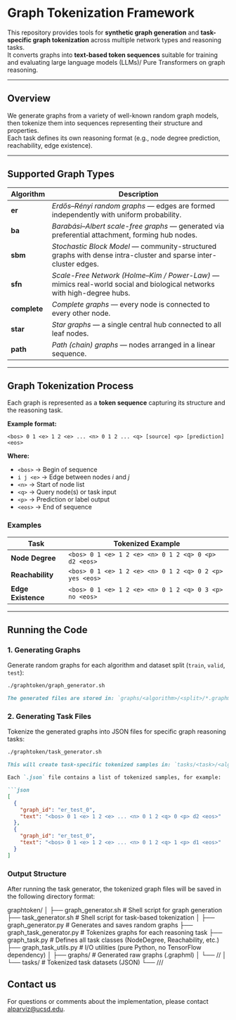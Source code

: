 # Graph Tokenization Framework

This repository provides tools for **synthetic graph generation** and **task-specific graph tokenization** across multiple network types and reasoning tasks.  
It converts graphs into **text-based token sequences** suitable for training and evaluating large language models (LLMs)/ Pure Transformers on graph reasoning.

---

## Overview

We generate graphs from a variety of well-known random graph models, then tokenize them into sequences representing their structure and properties.  
Each task defines its own reasoning format (e.g., node degree prediction, reachability, edge existence).

---

## Supported Graph Types

| Algorithm | Description |
|------------|-------------|
| **er** | *Erdős–Rényi random graphs* — edges are formed independently with uniform probability. |
| **ba** | *Barabási–Albert scale-free graphs* — generated via preferential attachment, forming hub nodes. |
| **sbm** | *Stochastic Block Model* — community-structured graphs with dense intra-cluster and sparse inter-cluster edges. |
| **sfn** | *Scale-Free Network (Holme–Kim / Power-Law)* — mimics real-world social and biological networks with high-degree hubs. |
| **complete** | *Complete graphs* — every node is connected to every other node. |
| **star** | *Star graphs* — a single central hub connected to all leaf nodes. |
| **path** | *Path (chain) graphs* — nodes arranged in a linear sequence. |

---

## Graph Tokenization Process

Each graph is represented as a **token sequence** capturing its structure and the reasoning task.

**Example format:**
```text
<bos> 0 1 <e> 1 2 <e> ... <n> 0 1 2 ... <q> [source] <p> [prediction] <eos>
```

**Where:**
- `<bos>` → Begin of sequence  
- `i j <e>` → Edge between nodes *i* and *j*  
- `<n>` → Start of node list  
- `<q>` → Query node(s) or task input  
- `<p>` → Prediction or label output  
- `<eos>` → End of sequence  

### Examples
| Task | Tokenized Example |
|------|-------------------|
| **Node Degree** | `<bos> 0 1 <e> 1 2 <e> <n> 0 1 2 <q> 0 <p> d2 <eos>` |
| **Reachability** | `<bos> 0 1 <e> 1 2 <e> <n> 0 1 2 <q> 0 2 <p> yes <eos>` |
| **Edge Existence** | `<bos> 0 1 <e> 1 2 <e> <n> 0 1 2 <q> 0 3 <p> no <eos>` |

---

## Running the Code

### 1. Generating Graphs

Generate random graphs for each algorithm and dataset split (`train`, `valid`, `test`):

```sh
./graphtoken/graph_generator.sh
```

```markdown
The generated files are stored in: `graphs/<algorithm>/<split>/*.graphml`
```

### 2. Generating Task Files

Tokenize the generated graphs into JSON files for specific graph reasoning tasks:

```sh
./graphtoken/task_generator.sh
```
```markdown
This will create task-specific tokenized samples in: `tasks/<task>/<algorithm>/<split>/<graph_id>.json`

Each `.json` file contains a list of tokenized samples, for example:

```json
[
  {
    "graph_id": "er_test_0",
    "text": "<bos> 0 1 <e> 1 2 <e> ... <n> 0 1 2 <q> 0 <p> d2 <eos>"
  },
  {
    "graph_id": "er_test_0",
    "text": "<bos> 0 1 <e> 1 2 <e> ... <n> 0 1 2 <q> 1 <p> d1 <eos>"
  }
]
```

### Output Structure

After running the task generator, the tokenized graph files will be saved in the following directory format:

graphtoken/
│
├── graph_generator.sh          # Shell script for graph generation
├── task_generator.sh           # Shell script for task-based tokenization
│
├── graph_generator.py          # Generates and saves random graphs
├── graph_task_generator.py     # Tokenizes graphs for each reasoning task
├── graph_task.py               # Defines all task classes (NodeDegree, Reachability, etc.)
├── graph_task_utils.py         # I/O utilities (pure Python, no TensorFlow dependency)
│
├── graphs/                     # Generated raw graphs (.graphml)
│   └── <algorithm>/<split>/
│
└── tasks/                      # Tokenized task datasets (JSON)
    └── <task>/<algorithm>/<split>/


## Contact us

For questions or comments about the implementation, please contact alparviz@ucsd.edu.